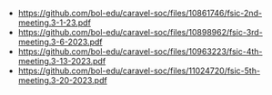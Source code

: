* https://github.com/bol-edu/caravel-soc/files/10861746/fsic-2nd-meeting.3-1-23.pdf
* https://github.com/bol-edu/caravel-soc/files/10898962/fsic-3rd-meeting.3-6-2023.pdf
* https://github.com/bol-edu/caravel-soc/files/10963223/fsic-4th-meeting.3-13-2023.pdf
* https://github.com/bol-edu/caravel-soc/files/11024720/fsic-5th-meeting.3-20-2023.pdf
